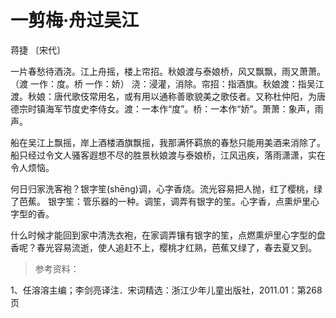 <link href="../../css/style.css" rel="stylesheet" type="text/css" />

# 一剪梅·舟过吴江
<span class="r">蒋捷 〔宋代〕

<div class="p">

一片春愁待酒浇。江上舟摇，楼上帘招。秋娘渡与泰娘桥，风又飘飘，雨又萧萧。（渡 一作：度。桥 一作：娇）
<span class="comment">
浇：浸灌，消除。帘招：指酒旗。秋娘渡：指吴江渡。秋娘：唐代歌伎常用名，或有用以通称善歌貌美之歌伎者。又称杜仲阳，为唐德宗时镇海军节度史李侍女。渡：一本作“度”。桥：一本作“娇”。萧萧：象声，雨声。

<div class="translation">

船在吴江上飘摇，岸上酒楼酒旗飘摇，我那满怀羁旅的春愁只能用美酒来消除了。船只经过令文人骚客遐想不尽的胜景秋娘渡与泰娘桥，江风迅疾，落雨潇潇，实在令人烦恼。

</div>

何日归家洗客袍？银字笙(shēng)调，心字香烧。流光容易把人抛，红了樱桃，绿了芭蕉。
<span class="comment">
银字笙：管乐器的一种。调笙，调弄有银字的笙。心字香，点熏炉里心字型的香。

<div class="translation">

什么时候才能回到家中清洗衣袍，在家调弄镶有银字的笙，点燃熏炉里心字型的盘香呢？春光容易流逝，使人追赶不上，樱桃才红熟，芭蕉又绿了，春去夏又到。

</div>

</div>

> 参考资料：

1、任溶溶主编；李剑亮译注．宋词精选：浙江少年儿童出版社，2011.01：第268页
